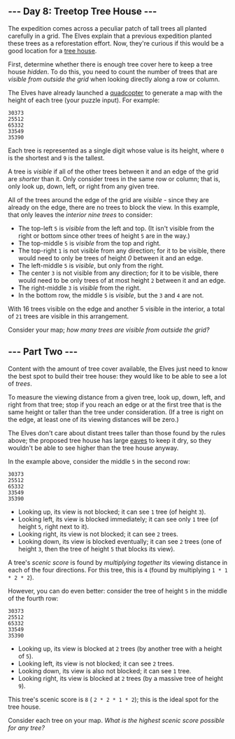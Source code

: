 ## \-\-\- Day 8: Treetop Tree House ---

The expedition comes across a peculiar patch of tall trees all planted carefully in a grid. The Elves explain that a previous expedition planted these trees as a reforestation effort. Now, they're curious if this would be a good location for a [tree house](https://en.wikipedia.org/wiki/Tree_house).

First, determine whether there is enough tree cover here to keep a tree house _hidden_. To do this, you need to count the number of trees that are _visible from outside the grid_ when looking directly along a row or column.

The Elves have already launched a [quadcopter](https://en.wikipedia.org/wiki/Quadcopter) to generate a map with the height of each tree (your puzzle input). For example:

```
30373
25512
65332
33549
35390

```

Each tree is represented as a single digit whose value is its height, where `0` is the shortest and `9` is the tallest.

A tree is _visible_ if all of the other trees between it and an edge of the grid are _shorter_ than it. Only consider trees in the same row or column; that is, only look up, down, left, or right from any given tree.

All of the trees around the edge of the grid are _visible_ \- since they are already on the edge, there are no trees to block the view. In this example, that only leaves the _interior nine trees_ to consider:

- The top-left `5` is _visible_ from the left and top. (It isn't visible from the right or bottom since other trees of height `5` are in the way.)
- The top-middle `5` is _visible_ from the top and right.
- The top-right `1` is not visible from any direction; for it to be visible, there would need to only be trees of height _0_ between it and an edge.
- The left-middle `5` is _visible_, but only from the right.
- The center `3` is not visible from any direction; for it to be visible, there would need to be only trees of at most height `2` between it and an edge.
- The right-middle `3` is _visible_ from the right.
- In the bottom row, the middle `5` is _visible_, but the `3` and `4` are not.

With 16 trees visible on the edge and another 5 visible in the interior, a total of `21` trees are visible in this arrangement.

Consider your map; _how many trees are visible from outside the grid?_

## \-\-\- Part Two ---

Content with the amount of tree cover available, the Elves just need to know the best spot to build their tree house: they would like to be able to see a lot of _trees_.

To measure the viewing distance from a given tree, look up, down, left, and right from that tree; stop if you reach an edge or at the first tree that is the same height or taller than the tree under consideration. (If a tree is right on the edge, at least one of its viewing distances will be zero.)

The Elves don't care about distant trees taller than those found by the rules above; the proposed tree house has large [eaves](https://en.wikipedia.org/wiki/Eaves) to keep it dry, so they wouldn't be able to see higher than the tree house anyway.

In the example above, consider the middle `5` in the second row:

```
30373
25512
65332
33549
35390

```

- Looking up, its view is not blocked; it can see `1` tree (of height `3`).
- Looking left, its view is blocked immediately; it can see only `1` tree (of height `5`, right next to it).
- Looking right, its view is not blocked; it can see `2` trees.
- Looking down, its view is blocked eventually; it can see `2` trees (one of height `3`, then the tree of height `5` that blocks its view).

A tree's _scenic score_ is found by _multiplying together_ its viewing distance in each of the four directions. For this tree, this is `4` (found by multiplying `1 * 1 * 2 * 2`).

However, you can do even better: consider the tree of height `5` in the middle of the fourth row:

```
30373
25512
65332
33549
35390

```

- Looking up, its view is blocked at `2` trees (by another tree with a height of `5`).
- Looking left, its view is not blocked; it can see `2` trees.
- Looking down, its view is also not blocked; it can see `1` tree.
- Looking right, its view is blocked at `2` trees (by a massive tree of height `9`).

This tree's scenic score is `8` ( `2 * 2 * 1 * 2`); this is the ideal spot for the tree house.

Consider each tree on your map. _What is the highest scenic score possible for any tree?_